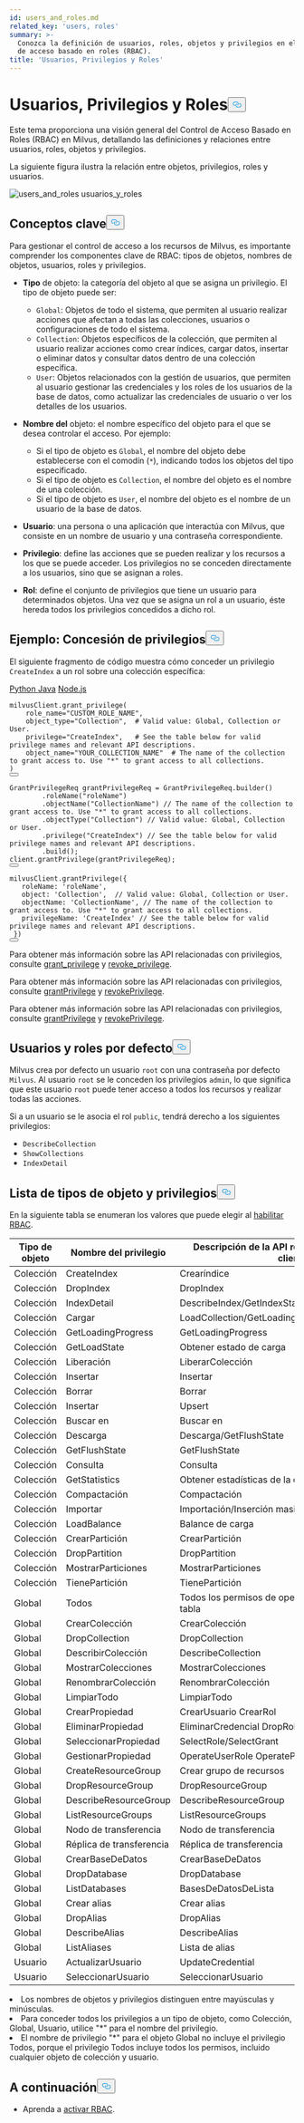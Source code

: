 ```yaml
---
id: users_and_roles.md
related_key: 'users, roles'
summary: >-
  Conozca la definición de usuarios, roles, objetos y privilegios en el control
  de acceso basado en roles (RBAC).
title: 'Usuarios, Privilegios y Roles'
---
```

<h1 id="Users-Privileges-and-Roles" class="common-anchor-header">Usuarios, Privilegios y Roles<button data-href="#Users-Privileges-and-Roles" class="anchor-icon" translate="no">
      <svg translate="no"
        aria-hidden="true"
        focusable="false"
        height="20"
        version="1.1"
        viewBox="0 0 16 16"
        width="16"
      >
        <path
          fill="#0092E4"
          fill-rule="evenodd"
          d="M4 9h1v1H4c-1.5 0-3-1.69-3-3.5S2.55 3 4 3h4c1.45 0 3 1.69 3 3.5 0 1.41-.91 2.72-2 3.25V8.59c.58-.45 1-1.27 1-2.09C10 5.22 8.98 4 8 4H4c-.98 0-2 1.22-2 2.5S3 9 4 9zm9-3h-1v1h1c1 0 2 1.22 2 2.5S13.98 12 13 12H9c-.98 0-2-1.22-2-2.5 0-.83.42-1.64 1-2.09V6.25c-1.09.53-2 1.84-2 3.25C6 11.31 7.55 13 9 13h4c1.45 0 3-1.69 3-3.5S14.5 6 13 6z"
        ></path>
      </svg>
    </button></h1><p>Este tema proporciona una visión general del Control de Acceso Basado en Roles (RBAC) en Milvus, detallando las definiciones y relaciones entre usuarios, roles, objetos y privilegios.</p>
<p>La siguiente figura ilustra la relación entre objetos, privilegios, roles y usuarios.</p>
<p>
  
   <span class="img-wrapper"> <img translate="no" src="/docs/v2.5.x/assets/users_and_roles.png" alt="users_and_roles" class="doc-image" id="users_and_roles" />
   </span> <span class="img-wrapper"> <span>usuarios_y_roles</span> </span></p>
<h2 id="Key-concepts" class="common-anchor-header">Conceptos clave<button data-href="#Key-concepts" class="anchor-icon" translate="no">
      <svg translate="no"
        aria-hidden="true"
        focusable="false"
        height="20"
        version="1.1"
        viewBox="0 0 16 16"
        width="16"
      >
        <path
          fill="#0092E4"
          fill-rule="evenodd"
          d="M4 9h1v1H4c-1.5 0-3-1.69-3-3.5S2.55 3 4 3h4c1.45 0 3 1.69 3 3.5 0 1.41-.91 2.72-2 3.25V8.59c.58-.45 1-1.27 1-2.09C10 5.22 8.98 4 8 4H4c-.98 0-2 1.22-2 2.5S3 9 4 9zm9-3h-1v1h1c1 0 2 1.22 2 2.5S13.98 12 13 12H9c-.98 0-2-1.22-2-2.5 0-.83.42-1.64 1-2.09V6.25c-1.09.53-2 1.84-2 3.25C6 11.31 7.55 13 9 13h4c1.45 0 3-1.69 3-3.5S14.5 6 13 6z"
        ></path>
      </svg>
    </button></h2><p>Para gestionar el control de acceso a los recursos de Milvus, es importante comprender los componentes clave de RBAC: tipos de objetos, nombres de objetos, usuarios, roles y privilegios.</p>
<ul>
<li><p><strong>Tipo</strong> de objeto: la categoría del objeto al que se asigna un privilegio. El tipo de objeto puede ser:</p>
<ul>
<li><code translate="no">Global</code>: Objetos de todo el sistema, que permiten al usuario realizar acciones que afectan a todas las colecciones, usuarios o configuraciones de todo el sistema.</li>
<li><code translate="no">Collection</code>: Objetos específicos de la colección, que permiten al usuario realizar acciones como crear índices, cargar datos, insertar o eliminar datos y consultar datos dentro de una colección específica.</li>
<li><code translate="no">User</code>: Objetos relacionados con la gestión de usuarios, que permiten al usuario gestionar las credenciales y los roles de los usuarios de la base de datos, como actualizar las credenciales de usuario o ver los detalles de los usuarios.</li>
</ul></li>
<li><p><strong>Nombre del</strong> objeto: el nombre específico del objeto para el que se desea controlar el acceso. Por ejemplo:</p>
<ul>
<li>Si el tipo de objeto es <code translate="no">Global</code>, el nombre del objeto debe establecerse con el comodín (<code translate="no">*</code>), indicando todos los objetos del tipo especificado.</li>
<li>Si el tipo de objeto es <code translate="no">Collection</code>, el nombre del objeto es el nombre de una colección.</li>
<li>Si el tipo de objeto es <code translate="no">User</code>, el nombre del objeto es el nombre de un usuario de la base de datos.</li>
</ul></li>
<li><p><strong>Usuario</strong>: una persona o una aplicación que interactúa con Milvus, que consiste en un nombre de usuario y una contraseña correspondiente.</p></li>
<li><p><strong>Privilegio</strong>: define las acciones que se pueden realizar y los recursos a los que se puede acceder. Los privilegios no se conceden directamente a los usuarios, sino que se asignan a roles.</p></li>
<li><p><strong>Rol</strong>: define el conjunto de privilegios que tiene un usuario para determinados objetos. Una vez que se asigna un rol a un usuario, éste hereda todos los privilegios concedidos a dicho rol.</p></li>
</ul>
<h2 id="Example-Granting-privileges" class="common-anchor-header">Ejemplo: Concesión de privilegios<button data-href="#Example-Granting-privileges" class="anchor-icon" translate="no">
      <svg translate="no"
        aria-hidden="true"
        focusable="false"
        height="20"
        version="1.1"
        viewBox="0 0 16 16"
        width="16"
      >
        <path
          fill="#0092E4"
          fill-rule="evenodd"
          d="M4 9h1v1H4c-1.5 0-3-1.69-3-3.5S2.55 3 4 3h4c1.45 0 3 1.69 3 3.5 0 1.41-.91 2.72-2 3.25V8.59c.58-.45 1-1.27 1-2.09C10 5.22 8.98 4 8 4H4c-.98 0-2 1.22-2 2.5S3 9 4 9zm9-3h-1v1h1c1 0 2 1.22 2 2.5S13.98 12 13 12H9c-.98 0-2-1.22-2-2.5 0-.83.42-1.64 1-2.09V6.25c-1.09.53-2 1.84-2 3.25C6 11.31 7.55 13 9 13h4c1.45 0 3-1.69 3-3.5S14.5 6 13 6z"
        ></path>
      </svg>
    </button></h2><p>El siguiente fragmento de código muestra cómo conceder un privilegio <code translate="no">CreateIndex</code> a un rol sobre una colección específica:</p>
<div class="multipleCode">
   <a href="#python">Python </a> <a href="#java">Java</a> <a href="#javascript">Node.js</a></div>
<pre><code translate="no" class="language-python">milvusClient.grant_privilege(
    role_name=<span class="hljs-string">&quot;CUSTOM_ROLE_NAME&quot;</span>,
    object_type=<span class="hljs-string">&quot;Collection&quot;</span>,  <span class="hljs-comment"># Valid value: Global, Collection or User.</span>
    privilege=<span class="hljs-string">&quot;CreateIndex&quot;</span>,   <span class="hljs-comment"># See the table below for valid privilege names and relevant API descriptions.</span>
    object_name=<span class="hljs-string">&quot;YOUR_COLLECTION_NAME&quot;</span>  <span class="hljs-comment"># The name of the collection to grant access to. Use &quot;*&quot; to grant access to all collections.</span>
)
<button class="copy-code-btn"></button></code></pre>
<pre><code translate="no" class="language-java"><span class="hljs-type">GrantPrivilegeReq</span> <span class="hljs-variable">grantPrivilegeReq</span> <span class="hljs-operator">=</span> GrantPrivilegeReq.builder()
        .roleName(<span class="hljs-string">&quot;roleName&quot;</span>)
        .objectName(<span class="hljs-string">&quot;CollectionName&quot;</span>) <span class="hljs-comment">// The name of the collection to grant access to. Use &quot;*&quot; to grant access to all collections.</span>
        .objectType(<span class="hljs-string">&quot;Collection&quot;</span>) <span class="hljs-comment">// Valid value: Global, Collection or User.</span>
        .privilege(<span class="hljs-string">&quot;CreateIndex&quot;</span>) <span class="hljs-comment">// See the table below for valid privilege names and relevant API descriptions.</span>
        .build();
client.grantPrivilege(grantPrivilegeReq);
<button class="copy-code-btn"></button></code></pre>
<pre><code translate="no" class="language-javascript">milvusClient.grantPrivilege({
   roleName: <span class="hljs-string">&#x27;roleName&#x27;</span>,
   <span class="hljs-built_in">object</span>: <span class="hljs-string">&#x27;Collection&#x27;</span>,  <span class="hljs-comment">// Valid value: Global, Collection or User.</span>
   objectName: <span class="hljs-string">&#x27;CollectionName&#x27;</span>, <span class="hljs-comment">// The name of the collection to grant access to. Use &quot;*&quot; to grant access to all collections.</span>
   privilegeName: <span class="hljs-string">&#x27;CreateIndex&#x27;</span> <span class="hljs-comment">// See the table below for valid privilege names and relevant API descriptions.</span>
 })
<button class="copy-code-btn"></button></code></pre>
<div class="language-python">
<p>Para obtener más información sobre las API relacionadas con privilegios, consulte <a href="https://milvus.io/api-reference/pymilvus/v2.4.x/MilvusClient/Authentication/grant_privilege.md">grant_privilege</a> y <a href="https://milvus.io/api-reference/pymilvus/v2.4.x/MilvusClient/Authentication/revoke_privileges.md">revoke_privilege</a>.</p>
</div>
<div class="language-java">
<p>Para obtener más información sobre las API relacionadas con privilegios, consulte <a href="https://milvus.io/api-reference/java/v2.4.x/v2/Authentication/grantPrivilege.md">grantPrivilege</a> y <a href="https://milvus.io/api-reference/java/v2.4.x/v2/Authentication/revokePrivilege.md">revokePrivilege</a>.</p>
</div>
<div class="language-javascript">
<p>Para obtener más información sobre las API relacionadas con privilegios, consulte <a href="https://milvus.io/api-reference/node/v2.4.x/Authentication/grantPrivilege.md">grantPrivilege</a> y <a href="https://milvus.io/api-reference/node/v2.4.x/Authentication/revokePrivilege.md">revokePrivilege</a>.</p>
</div>
<h2 id="Default-users-and-roles" class="common-anchor-header">Usuarios y roles por defecto<button data-href="#Default-users-and-roles" class="anchor-icon" translate="no">
      <svg translate="no"
        aria-hidden="true"
        focusable="false"
        height="20"
        version="1.1"
        viewBox="0 0 16 16"
        width="16"
      >
        <path
          fill="#0092E4"
          fill-rule="evenodd"
          d="M4 9h1v1H4c-1.5 0-3-1.69-3-3.5S2.55 3 4 3h4c1.45 0 3 1.69 3 3.5 0 1.41-.91 2.72-2 3.25V8.59c.58-.45 1-1.27 1-2.09C10 5.22 8.98 4 8 4H4c-.98 0-2 1.22-2 2.5S3 9 4 9zm9-3h-1v1h1c1 0 2 1.22 2 2.5S13.98 12 13 12H9c-.98 0-2-1.22-2-2.5 0-.83.42-1.64 1-2.09V6.25c-1.09.53-2 1.84-2 3.25C6 11.31 7.55 13 9 13h4c1.45 0 3-1.69 3-3.5S14.5 6 13 6z"
        ></path>
      </svg>
    </button></h2><p>Milvus crea por defecto un usuario <code translate="no">root</code> con una contraseña por defecto <code translate="no">Milvus</code>. Al usuario <code translate="no">root</code> se le conceden los privilegios <code translate="no">admin</code>, lo que significa que este usuario <code translate="no">root</code> puede tener acceso a todos los recursos y realizar todas las acciones.</p>
<p>Si a un usuario se le asocia el rol <code translate="no">public</code>, tendrá derecho a los siguientes privilegios:</p>
<ul>
<li><code translate="no">DescribeCollection</code></li>
<li><code translate="no">ShowCollections</code></li>
<li><code translate="no">IndexDetail</code></li>
</ul>
<h2 id="List-of-object-types-and-privileges" class="common-anchor-header">Lista de tipos de objeto y privilegios<button data-href="#List-of-object-types-and-privileges" class="anchor-icon" translate="no">
      <svg translate="no"
        aria-hidden="true"
        focusable="false"
        height="20"
        version="1.1"
        viewBox="0 0 16 16"
        width="16"
      >
        <path
          fill="#0092E4"
          fill-rule="evenodd"
          d="M4 9h1v1H4c-1.5 0-3-1.69-3-3.5S2.55 3 4 3h4c1.45 0 3 1.69 3 3.5 0 1.41-.91 2.72-2 3.25V8.59c.58-.45 1-1.27 1-2.09C10 5.22 8.98 4 8 4H4c-.98 0-2 1.22-2 2.5S3 9 4 9zm9-3h-1v1h1c1 0 2 1.22 2 2.5S13.98 12 13 12H9c-.98 0-2-1.22-2-2.5 0-.83.42-1.64 1-2.09V6.25c-1.09.53-2 1.84-2 3.25C6 11.31 7.55 13 9 13h4c1.45 0 3-1.69 3-3.5S14.5 6 13 6z"
        ></path>
      </svg>
    </button></h2><p>En la siguiente tabla se enumeran los valores que puede elegir al <a href="/docs/es/rbac.md">habilitar RBAC</a>.</p>
<table>
<thead>
<tr><th>Tipo de objeto</th><th>Nombre del privilegio</th><th>Descripción de la API relevante en el lado del cliente</th></tr>
</thead>
<tbody>
<tr><td>Colección</td><td>CreateIndex</td><td>Crearíndice</td></tr>
<tr><td>Colección</td><td>DropIndex</td><td>DropIndex</td></tr>
<tr><td>Colección</td><td>IndexDetail</td><td>DescribeIndex/GetIndexState/GetIndexBuildProgress</td></tr>
<tr><td>Colección</td><td>Cargar</td><td>LoadCollection/GetLoadingProgress/GetLoadState</td></tr>
<tr><td>Colección</td><td>GetLoadingProgress</td><td>GetLoadingProgress</td></tr>
<tr><td>Colección</td><td>GetLoadState</td><td>Obtener estado de carga</td></tr>
<tr><td>Colección</td><td>Liberación</td><td>LiberarColección</td></tr>
<tr><td>Colección</td><td>Insertar</td><td>Insertar</td></tr>
<tr><td>Colección</td><td>Borrar</td><td>Borrar</td></tr>
<tr><td>Colección</td><td>Insertar</td><td>Upsert</td></tr>
<tr><td>Colección</td><td>Buscar en</td><td>Buscar en</td></tr>
<tr><td>Colección</td><td>Descarga</td><td>Descarga/GetFlushState</td></tr>
<tr><td>Colección</td><td>GetFlushState</td><td>GetFlushState</td></tr>
<tr><td>Colección</td><td>Consulta</td><td>Consulta</td></tr>
<tr><td>Colección</td><td>GetStatistics</td><td>Obtener estadísticas de la colección</td></tr>
<tr><td>Colección</td><td>Compactación</td><td>Compactación</td></tr>
<tr><td>Colección</td><td>Importar</td><td>Importación/Inserción masiva</td></tr>
<tr><td>Colección</td><td>LoadBalance</td><td>Balance de carga</td></tr>
<tr><td>Colección</td><td>CrearPartición</td><td>CrearPartición</td></tr>
<tr><td>Colección</td><td>DropPartition</td><td>DropPartition</td></tr>
<tr><td>Colección</td><td>MostrarParticiones</td><td>MostrarParticiones</td></tr>
<tr><td>Colección</td><td>TienePartición</td><td>TienePartición</td></tr>
<tr><td>Global</td><td>Todos</td><td>Todos los permisos de operación de la API en esta tabla</td></tr>
<tr><td>Global</td><td>CrearColección</td><td>CrearColección</td></tr>
<tr><td>Global</td><td>DropCollection</td><td>DropCollection</td></tr>
<tr><td>Global</td><td>DescribirColección</td><td>DescribeCollection</td></tr>
<tr><td>Global</td><td>MostrarColecciones</td><td>MostrarColecciones</td></tr>
<tr><td>Global</td><td>RenombrarColección</td><td>RenombrarColección</td></tr>
<tr><td>Global</td><td>LimpiarTodo</td><td>LimpiarTodo</td></tr>
<tr><td>Global</td><td>CrearPropiedad</td><td>CrearUsuario CrearRol</td></tr>
<tr><td>Global</td><td>EliminarPropiedad</td><td>EliminarCredencial DropRole</td></tr>
<tr><td>Global</td><td>SeleccionarPropiedad</td><td>SelectRole/SelectGrant</td></tr>
<tr><td>Global</td><td>GestionarPropiedad</td><td>OperateUserRole OperatePrivilege</td></tr>
<tr><td>Global</td><td>CreateResourceGroup</td><td>Crear grupo de recursos</td></tr>
<tr><td>Global</td><td>DropResourceGroup</td><td>DropResourceGroup</td></tr>
<tr><td>Global</td><td>DescribeResourceGroup</td><td>DescribeResourceGroup</td></tr>
<tr><td>Global</td><td>ListResourceGroups</td><td>ListResourceGroups</td></tr>
<tr><td>Global</td><td>Nodo de transferencia</td><td>Nodo de transferencia</td></tr>
<tr><td>Global</td><td>Réplica de transferencia</td><td>Réplica de transferencia</td></tr>
<tr><td>Global</td><td>CrearBaseDeDatos</td><td>CrearBaseDeDatos</td></tr>
<tr><td>Global</td><td>DropDatabase</td><td>DropDatabase</td></tr>
<tr><td>Global</td><td>ListDatabases</td><td>BasesDeDatosDeLista</td></tr>
<tr><td>Global</td><td>Crear alias</td><td>Crear alias</td></tr>
<tr><td>Global</td><td>DropAlias</td><td>DropAlias</td></tr>
<tr><td>Global</td><td>DescribeAlias</td><td>DescribeAlias</td></tr>
<tr><td>Global</td><td>ListAliases</td><td>Lista de alias</td></tr>
<tr><td>Usuario</td><td>ActualizarUsuario</td><td>UpdateCredential</td></tr>
<tr><td>Usuario</td><td>SeleccionarUsuario</td><td>SeleccionarUsuario</td></tr>
</tbody>
</table>
<div class="alert note">
<li>Los nombres de objetos y privilegios distinguen entre mayúsculas y minúsculas.</li>
<li>Para conceder todos los privilegios a un tipo de objeto, como Colección, Global, Usuario, utilice "*" para el nombre del privilegio. </li>
<li>El nombre de privilegio "*" para el objeto Global no incluye el privilegio Todos, porque el privilegio Todos incluye todos los permisos, incluido cualquier objeto de colección y usuario.</li>
</div>
<h2 id="Whats-next" class="common-anchor-header">A continuación<button data-href="#Whats-next" class="anchor-icon" translate="no">
      <svg translate="no"
        aria-hidden="true"
        focusable="false"
        height="20"
        version="1.1"
        viewBox="0 0 16 16"
        width="16"
      >
        <path
          fill="#0092E4"
          fill-rule="evenodd"
          d="M4 9h1v1H4c-1.5 0-3-1.69-3-3.5S2.55 3 4 3h4c1.45 0 3 1.69 3 3.5 0 1.41-.91 2.72-2 3.25V8.59c.58-.45 1-1.27 1-2.09C10 5.22 8.98 4 8 4H4c-.98 0-2 1.22-2 2.5S3 9 4 9zm9-3h-1v1h1c1 0 2 1.22 2 2.5S13.98 12 13 12H9c-.98 0-2-1.22-2-2.5 0-.83.42-1.64 1-2.09V6.25c-1.09.53-2 1.84-2 3.25C6 11.31 7.55 13 9 13h4c1.45 0 3-1.69 3-3.5S14.5 6 13 6z"
        ></path>
      </svg>
    </button></h2><ul>
<li>Aprenda a <a href="/docs/es/rbac.md">activar RBAC</a>.</li>
</ul>
